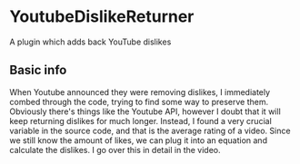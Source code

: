 # YoutubeDislikeReturner
A plugin which adds back YouTube dislikes

## Basic info
When Youtube announced they were removing dislikes, I immediately combed through the code, trying to find some way to preserve them. Obviously there's things like the Youtube API, however I doubt that it will keep returning dislikes for much longer. Instead, I found a very crucial variable in the source code, and that is the average rating of a video. Since we still know the amount of likes, we can plug it into an equation and calculate the dislikes. I go over this in detail in the video.
